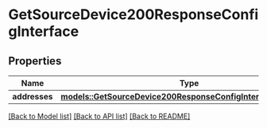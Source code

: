 # GetSourceDevice200ResponseConfigInterface

## Properties

Name | Type | Description | Notes
------------ | ------------- | ------------- | -------------
**addresses** | [**models::GetSourceDevice200ResponseConfigInterfaceAddresses**](GetSourceDevice_200_Response_config_interface_addresses.md) |  | 

[[Back to Model list]](../README.md#documentation-for-models) [[Back to API list]](../README.md#documentation-for-api-endpoints) [[Back to README]](../README.md)


